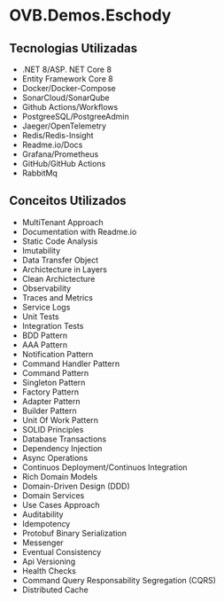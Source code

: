 # OVB.Demos.Eschody

## Tecnologias Utilizadas
- .NET 8/ASP. NET Core 8
- Entity Framework Core 8
- Docker/Docker-Compose
- SonarCloud/SonarQube
- Github Actions/Workflows
- PostgreeSQL/PostgreeAdmin
- Jaeger/OpenTelemetry
- Redis/Redis-Insight
- Readme.io/Docs
- Grafana/Prometheus
- GitHub/GitHub Actions
- RabbitMq

## Conceitos Utilizados
- MultiTenant Approach
- Documentation with Readme.io
- Static Code Analysis
- Imutability
- Data Transfer Object
- Archictecture in Layers
- Clean Archictecture
- Observability
- Traces and Metrics
- Service Logs
- Unit Tests
- Integration Tests
- BDD Pattern
- AAA Pattern
- Notification Pattern
- Command Handler Pattern
- Command Pattern
- Singleton Pattern
- Factory Pattern
- Adapter Pattern
- Builder Pattern
- Unit Of Work Pattern
- SOLID Principles
- Database Transactions
- Dependency Injection
- Async Operations
- Continuos Deployment/Continuos Integration
- Rich Domain Models
- Domain-Driven Design (DDD)
- Domain Services
- Use Cases Approach
- Auditability
- Idempotency
- Protobuf Binary Serialization
- Messenger
- Eventual Consistency
- Api Versioning
- Health Checks
- Command Query Responsability Segregation (CQRS)
- Distributed Cache